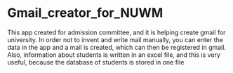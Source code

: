 # Gmail_creator_for_NUWM
This app created for аdmission committee, and it is helping create gmail for university.
In order not to invent and write mail manually, you can enter the data in the app and a mail is created, which can then be registered in gmail.
Also, information about students is written in an excel file, and this is very useful, because the database of students is stored in one file

